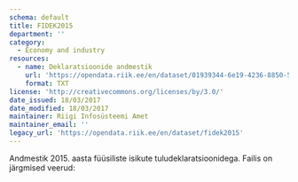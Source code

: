 ```yaml
---
schema: default
title: FIDEK2015
department: ''
category:
  - Economy and industry
resources:
  - name: Deklaratsioonide andmestik
    url: 'https://opendata.riik.ee/en/dataset/01939344-6e19-4236-8850-5f5478fe7135/resource/b96a2ac0-ce41-4b7c-a4b6-3d27d1769e04/download/puhasfidek2015utf8.txt'
    format: TXT
license: 'http://creativecommons.org/licenses/by/3.0/'
date_issued: 18/03/2017
date_modified: 18/03/2017
maintainer: Riigi Infosüsteemi Amet
maintainer_email: ''
legacy_url: 'https://opendata.riik.ee/en/dataset/fidek2015'
---
```

Andmestik 2015. aasta füüsiliste isikute tuludeklaratsioonidega. Failis on järgmised veerud: